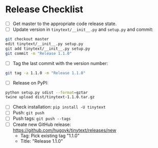 # Release Checklist

* [ ] Get master to the appropriate code release state.
* [ ] Update version in `tinytext/__init__.py` and `setup.py` and commit:
```bash
git checkout master
edit tinytext/__init__.py setup.py
git add tinytext/__init__.py setup.py
git commit -m "Release 1.1.0"
```
* [ ] Tag the last commit with the version number:
```bash
git tag -a 1.1.0 -m "Release 1.1.0"
```
* [ ] Release on PyPI:
```bash
python setup.py sdist --format=gztar
twine upload dist/tinytext-1.1.0.tar.gz
```
* [ ] Check installation: `pip install -U tinytext`
* [ ] Push: `git push`
* [ ] Push tags: `git push --tags`
* [ ] Create new GitHub release: https://github.com/hugovk/tinytext/releases/new
  * Tag: Pick existing tag "1.1.0"
  * Title: "Release 1.1.0"
```
